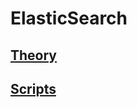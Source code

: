 # ElasticSearch
## [Theory](learning-resources/Notes/0-Index.md)
## [Scripts](learning-resources/scripts)
